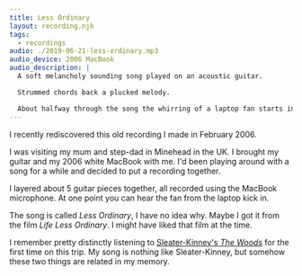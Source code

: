 ```yaml
---
title: Less Ordinary
layout: recording.njk
tags:
  - recordings
audio: ./2019-06-21-less-ordinary.mp3
audio_device: 2006 MacBook
audio_description: |
  A soft melancholy sounding song played on an acoustic guitar.

  Strummed chords back a plucked melody.

  About halfway through the song the whirring of a laptop fan starts in the background.
---
```


I recently rediscovered this old recording I made in February 2006.

I was visiting my mum and step-dad in Minehead in the UK. I brought my guitar and my 2006 white MacBook with me. I'd been playing around with a song for a while and decided to put a recording together.

I layered about 5 guitar pieces together, all recorded using the MacBook microphone. At one point you can hear the fan from the laptop kick in.

The song is called _Less Ordinary_, I have no idea why. Maybe I got it from the film _Life Less Ordinary_. I might have liked that film at the time.

I remember pretty distinctly listening to [Sleater-Kinney's _The Woods_](https://en.wikipedia.org/wiki/The_Woods_(album)) for the first time on this trip. My song is nothing like Sleater-Kinney, but somehow these two things are related in my memory.

